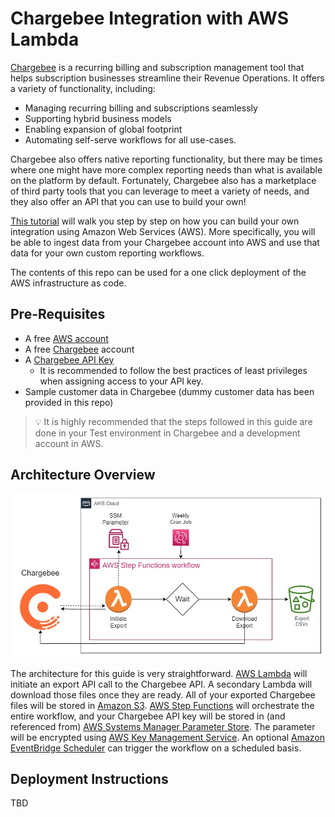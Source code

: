 
# Chargebee Integration with AWS Lambda
[Chargebee](https://www.chargebee.com/) is a recurring billing and subscription management tool that helps subscription businesses streamline their Revenue Operations. It offers a variety of functionality, including:
- Managing recurring billing and subscriptions seamlessly
- Supporting hybrid business models
- Enabling expansion of global footprint
- Automating self-serve workflows for all use-cases.

Chargebee also offers native reporting functionality, but there may be times where one might have more complex reporting needs than what is available on the platform by default. Fortunately, Chargebee also has a marketplace of third party tools that you can leverage to meet a variety of needs, and they also offer an API that you can use to build your own!

[This tutorial](https://toriancrane.github.io/chargebee-lambda-integration/) will walk you step by step on how you can build your own integration using Amazon Web Services (AWS). More specifically, you will be able to ingest data from your Chargebee account into AWS and use that data for your own custom reporting workflows.

The contents of this repo can be used for a one click deployment of the AWS infrastructure as code.

## Pre-Requisites
- A free [AWS account](https://aws.amazon.com/free/)
- A free [Chargebee](https://www.chargebee.com/) account
- A [Chargebee API Key](https://www.chargebee.com/docs/2.0/api_keys.html)
  - It is recommended to follow the best practices of least privileges when assigning access to your API key.
- Sample customer data in Chargebee (dummy customer data has been provided in this repo)

>:bulb: It is highly recommended that the steps followed in this guide are done in your Test environment in Chargebee and a development account in AWS.

## Architecture Overview

![Architecture Diagram](img/architecture.jpg)

The architecture for this guide is very straightforward. [AWS Lambda](https://aws.amazon.com/lambda/) will initiate an export API call to the Chargebee API. A secondary Lambda will download those files once they are ready. All of your exported Chargebee files will be stored in [Amazon S3](https://aws.amazon.com/s3/). [AWS Step Functions](https://aws.amazon.com/step-functions/) will orchestrate the entire workflow, and your Chargebee API key will be stored in (and referenced from) [AWS Systems Manager Parameter Store](https://docs.aws.amazon.com/systems-manager/latest/userguide/systems-manager-parameter-store.html). The parameter will be encrypted using [AWS Key Management Service](https://aws.amazon.com/kms/). An optional [Amazon EventBridge Scheduler](https://docs.aws.amazon.com/eventbridge/latest/userguide/scheduler.html) can trigger the workflow on a scheduled basis.

## Deployment Instructions

TBD

